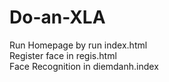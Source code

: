 # Do-an-XLA
Run Homepage by run index.html<br/>
Register face in regis.html<br/>
Face Recognition in diemdanh.index
